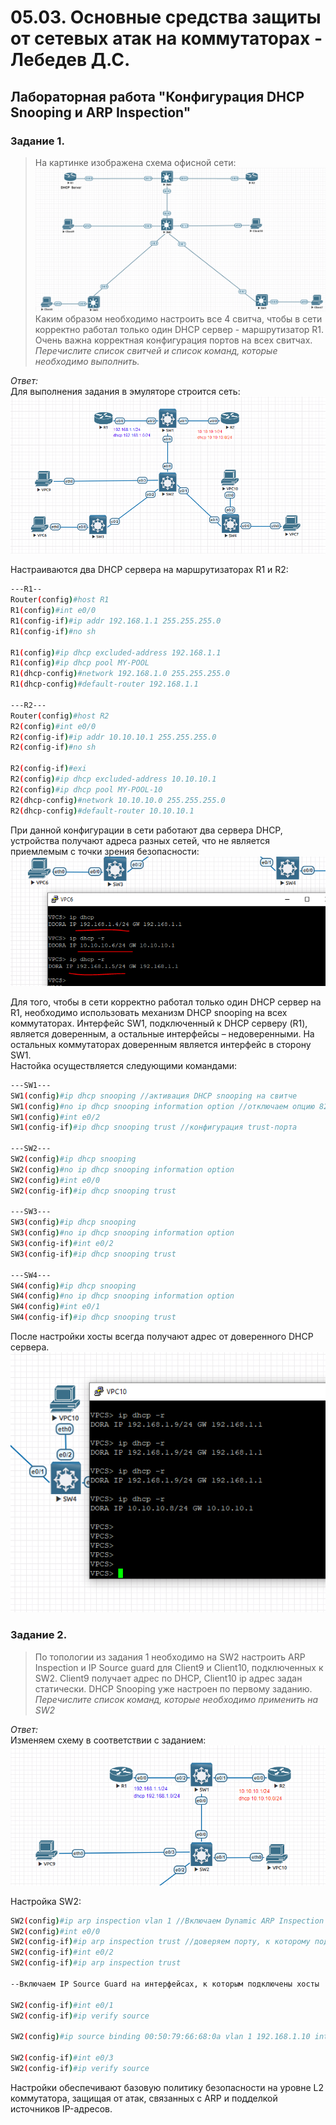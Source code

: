 # 05.03. Основные средства защиты от сетевых атак на коммутаторах - Лебедев Д.С.
## Лабораторная работа "Конфигурация DHCP Snooping и ARP Inspection"
### Задание 1.
> На картинке изображена схема офисной сети:  
> ![](_attachments/0503-00-00.png)  
> Каким образом необходимо настроить все 4 свитча, чтобы в сети корректно работал только один DHCP сервер - маршрутизатор R1. Очень важна корректная конфигурация портов на всех свитчах.  
> *Перечислите список свитчей и список команд, которые необходимо выполнить.*

*Ответ:*  
Для выполнения задания в эмуляторе строится сеть:  
![](_attachments/0503-01-00.png)

Настраиваются два DHCP сервера на маршрутизаторах R1 и R2:  
```sh
---R1--
Router(config)#host R1
R1(config)#int e0/0
R1(config-if)#ip addr 192.168.1.1 255.255.255.0
R1(config-if)#no sh

R1(config)#ip dhcp excluded-address 192.168.1.1
R1(config)#ip dhcp pool MY-POOL
R1(dhcp-config)#network 192.168.1.0 255.255.255.0
R1(dhcp-config)#default-router 192.168.1.1

---R2---
Router(config)#host R2
R2(config)#int e0/0
R2(config-if)#ip addr 10.10.10.1 255.255.255.0
R2(config-if)#no sh

R2(config-if)#exi
R2(config)#ip dhcp excluded-address 10.10.10.1
R2(config)#ip dhcp pool MY-POOL-10
R2(dhcp-config)#network 10.10.10.0 255.255.255.0
R2(dhcp-config)#default-router 10.10.10.1
```

При данной конфигурации в сети работают два сервера DHCP, устройства получают адреса разных сетей, что не является приемлемым с точки зрения безопасности:  
![](_attachments/0503-01-01.png)

Для того, чтобы в сети корректно работал только один DHCP сервер на R1, необходимо использовать механизм DHCP snooping на всех коммутаторах. 
Интерфейс SW1, подключенный к DHCP серверу (R1), является доверенным, а остальные интерфейсы – недоверенными. На остальных коммутаторах доверенным является интерфейс в сторону SW1.  
Настойка осуществляется следующими командами:  
```sh
---SW1---
SW1(config)#ip dhcp snooping //активация DHCP snooping на свитче
SW1(config)#no ip dhcp snooping information option //отключаем опцию 82
SW1(config)#int e0/2
SW1(config-if)#ip dhcp snooping trust //конфигурация trust-порта

---SW2---
SW2(config)#ip dhcp snooping
SW2(config)#no ip dhcp snooping information option
SW2(config)#int e0/0
SW2(config-if)#ip dhcp snooping trust

---SW3---
SW3(config)#ip dhcp snooping
SW3(config)#no ip dhcp snooping information option
SW3(config-if)#int e0/2
SW3(config-if)#ip dhcp snooping trust

---SW4---
SW4(config)#ip dhcp snooping
SW4(config)#no ip dhcp snooping information option
SW4(config)#int e0/1
SW4(config-if)#ip dhcp snooping trust
```

После настройки хосты всегда получают адрес от доверенного DHCP сервера.  
![](_attachments/0503-01-02.png)  
### Задание 2.
> По топологии из задания 1 необходимо на SW2 настроить ARP Inspection и IP Source guard для Client9 и Client10, подключенных к SW2. Client9 получает адрес по DHCP, Client10 ip адрес задан статически. DHCP Snooping уже настроен по первому заданию.  
> *Перечислите список команд, которые необходимо применить на SW2*

*Ответ:*  
Изменяем схему в соответствии с заданием:  
![](_attachments/0503-02-00.png)  

Настройка SW2:  
```sh
SW2(config)#ip arp inspection vlan 1 //Включаем Dynamic ARP Inspection на коммутаторе
SW2(config)#int e0/0
SW2(config-if)#ip arp inspection trust //доверяем порту, к которому подключён другой коммутатор
SW2(config-if)#int e0/2
SW2(config-if)#ip arp inspection trust

--Включаем IP Source Guard на интерфейсах, к которым подключены хосты

SW2(config-if)#int e0/1
SW2(config-if)#ip verify source

SW2(config)#ip source binding 00:50:79:66:68:0a vlan 1 192.168.1.10 interface e0/1

SW2(config-if)#int e0/3
SW2(config-if)#ip verify source
```

Настройки обеспечивают базовую политику безопасности на уровне L2 коммутатора, защищая от атак, связанных с ARP и подделкой источников IP-адресов.